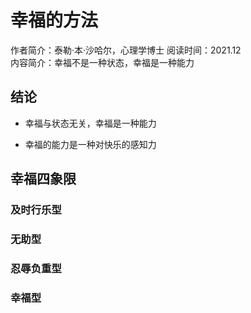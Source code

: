 # 幸福的方法

作者简介：泰勒·本·沙哈尔，心理学博士
阅读时间：2021.12  
内容简介：幸福不是一种状态，幸福是一种能力

## 结论

+ 幸福与状态无关，幸福是一种能力

+ 幸福的能力是一种对快乐的感知力

## 幸福四象限

### 及时行乐型



### 无助型

### 忍辱负重型

### 幸福型








